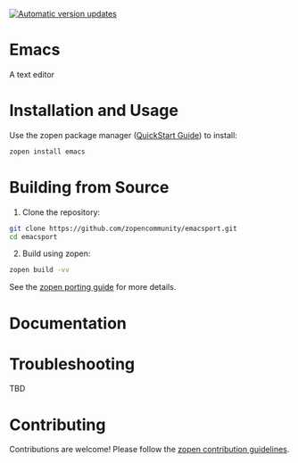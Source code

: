 [![Automatic version updates](https://github.com/ZOSOpenTools/emacsport/actions/workflows/bump.yml/badge.svg)](https://github.com/ZOSOpenTools/emacsport/actions/workflows/bump.yml)

# Emacs

A text editor

# Installation and Usage

Use the zopen package manager ([QuickStart Guide](https://zopen.community/#/Guides/QuickStart)) to install:
```bash
zopen install emacs
```

# Building from Source

1. Clone the repository:
```bash
git clone https://github.com/zopencommunity/emacsport.git
cd emacsport
```
2. Build using zopen:
```bash
zopen build -vv
```

See the [zopen porting guide](https://zopen.community/#/Guides/Porting) for more details.

# Documentation


# Troubleshooting
TBD

# Contributing
Contributions are welcome! Please follow the [zopen contribution guidelines](https://github.com/zopencommunity/meta/blob/main/CONTRIBUTING.md).
